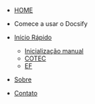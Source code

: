 <!-- docs/_sidebar.md -->
- [HOME](README.md)

- Comece a usar o Docsify
- [Início Rápido](./tutorials/index "Início rápido")
  - [Inicialização manual](./tutorials/tomcat/index)
  - [COTEC](./tutorials/cloud/index)
  -  [EF](./tutorials/java/index)

- [Sobre](./about/index)

- [Contato](./contact/index)

